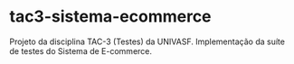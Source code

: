 # tac3-sistema-ecommerce
 Projeto da disciplina TAC-3 (Testes) da UNIVASF. Implementação da suíte de testes do Sistema de E-commerce.

